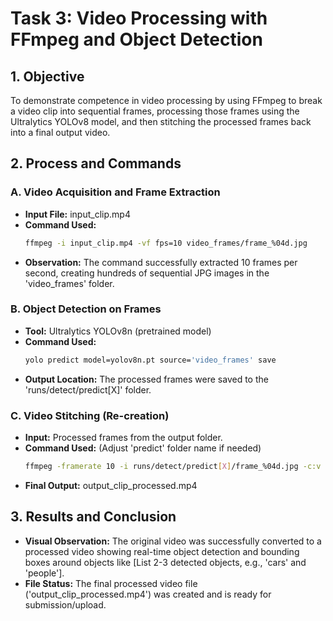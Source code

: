 # Task 3: Video Processing with FFmpeg and Object Detection

## 1. Objective
To demonstrate competence in video processing by using FFmpeg to break a video clip into sequential frames, processing those frames using the Ultralytics YOLOv8 model, and then stitching the processed frames back into a final output video.

## 2. Process and Commands

### A. Video Acquisition and Frame Extraction
* **Input File:** input_clip.mp4
* **Command Used:**
    ```bash
    ffmpeg -i input_clip.mp4 -vf fps=10 video_frames/frame_%04d.jpg
    ```
* **Observation:** The command successfully extracted 10 frames per second, creating hundreds of sequential JPG images in the 'video_frames' folder.

### B. Object Detection on Frames
* **Tool:** Ultralytics YOLOv8n (pretrained model)
* **Command Used:**
    ```bash
    yolo predict model=yolov8n.pt source='video_frames' save
    ```
* **Output Location:** The processed frames were saved to the 'runs/detect/predict[X]' folder.

### C. Video Stitching (Re-creation)
* **Input:** Processed frames from the output folder.
* **Command Used:** (Adjust 'predict' folder name if needed)
    ```bash
    ffmpeg -framerate 10 -i runs/detect/predict[X]/frame_%04d.jpg -c:v libx264 -pix_fmt yuv420p output_clip_processed.mp4
    ```
* **Final Output:** output_clip_processed.mp4

## 3. Results and Conclusion
* **Visual Observation:** The original video was successfully converted to a processed video showing real-time object detection and bounding boxes around objects like [List 2-3 detected objects, e.g., 'cars' and 'people'].
* **File Status:** The final processed video file ('output_clip_processed.mp4') was created and is ready for submission/upload.
